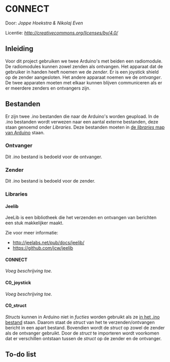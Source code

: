 # C0NNECT

Door: *Joppe Hoekstra & Nikolaj Even*

Licentie: *http://creativecommons.org/licenses/by/4.0/*

## Inleiding

Voor dit project gebruiken we twee Arduino's met beiden een radiomodule. De radiomodules kunnen zowel zenden als ontvangen. Het apparaat dat de gebruiker in handen heeft noemen we de *zender*. Er is een joystick shield op de zender aangesloten. Het andere apparaat noemen we de *ontvanger*. De twee apparaten moeten met elkaar kunnen blijven communiceren als er er meerdere zenders en ontvangers zijn.

## Bestanden

Er zijn twee .ino bestanden die naar de Arduino's worden geupload. In de .ino bestanden wordt verwezen naar een aantal externe bestanden, deze staan genoemd onder *Libraries*. Deze bestanden moeten in [de *libraries* map van Arduino](https://www.arduino.cc/en/Hacking/Libraries) staan.

### Ontvanger
Dit .ino bestand is bedoeld voor de ontvanger.

### Zender
Dit .ino bestand is bedoeld voor de zender.

### Libraries

#### Jeelib
JeeLib is een bibliotheek die het verzenden en ontvangen van berichten een stuk makkelijker maakt.

Zie voor meer informatie:
- http://jeelabs.net/pub/docs/jeelib/
- https://github.com/jcw/jeelib

#### C0NNECT

*Voeg beschrijving toe.*

#### C0_joystick

*Voeg beschrijving toe.*

#### C0_struct
*Structs* kunnen in Arduino niet in *fucties* worden gebruikt als ze [in het .ino bestand](http://stackoverflow.com/questions/17493354/arduino-struct-pointer-as-function-parameter) staan. Daarom staat de *struct* van het te verzenden/ontvangen bericht in een apart bestand. Bovendien wordt de *struct* op zowel de zender als de ontvanger gebruikt. Door de *struct* te importeren wordt voorkomen dat er verschillen ontstaan tussen de *struct* op de zender en de ontvanger.

## To-do list
